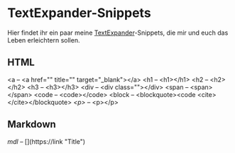 TextExpander-Snippets
=====================

Hier findet ihr ein paar meine [TextExpander](http://clkde.tradedoubler.com/click?p=23761&a=1998011&url=https://itunes.apple.com/de/app/textexpander-for-mac/id405274824?mt=12&partnerId=2003)-Snippets, die mir und euch das Leben erleichtern sollen.

## HTML

&lt;a – &lt;a href="" title="" target="_blank"&gt;&lt;/a&gt;
&lt;h1 – &lt;h1&gt;&lt;/h1&gt;
&lt;h2 – &lt;h2&gt;&lt;/h2&gt;
&lt;h3 – &lt;h3&gt;&lt;/h3&gt;
&lt;div – &lt;div class=""&gt;&lt;/div&gt;
&lt;span – &lt;span&gt;&lt;/span&gt;
&lt;code – &lt;code&gt;&lt;/code&gt;
&lt;block – &lt;blockquote&gt;&lt;code
				 &lt;cite&gt;&lt;/cite&gt;&lt;/blockquote&gt;
*&lt;p&gt;* – &lt;p&gt;&lt;/p&gt;

## Markdown
*mdl* – &#91;&#93;&#40;https://link "Title"&#41;